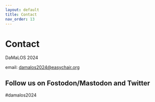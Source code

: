 ```yaml
---
layout: default
title: Contact
nav_order: 13
---
```


# Contact

DaMaLOS 2024

email: damalos2024@easychair.org

## Follow us on Fostodon/Mastodon and Twitter
#damalos2024
